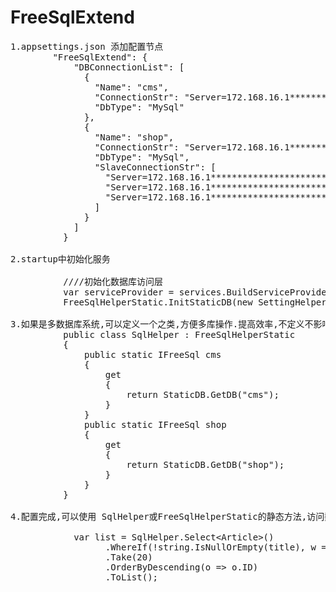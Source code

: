 # FreeSqlExtend
<pre>
1.appsettings.json 添加配置节点  
        "FreeSqlExtend": {
            "DBConnectionList": [
              {
                "Name": "cms",
                "ConnectionStr": "Server=172.168.16.1*****************************",
                "DbType": "MySql"
              },
              {
                "Name": "shop",
                "ConnectionStr": "Server=172.168.16.1*****************************",
                "DbType": "MySql",
                "SlaveConnectionStr": [
                  "Server=172.168.16.1*****************************",
                  "Server=172.168.16.1*****************************",
                  "Server=172.168.16.1*****************************"
                ]
              }
            ]
          }

2.startup中初始化服务

          ////初始化数据库访问层
          var serviceProvider = services.BuildServiceProvider();
          FreeSqlHelperStatic.InitStaticDB(new SettingHelper(serviceProvider.GetService<IConfiguration>())); 

3.如果是多数据库系统,可以定义一个之类,方便多库操作.提高效率,不定义不影响使用.
          public class SqlHelper : FreeSqlHelperStatic
          {
              public static IFreeSql cms
              {
                  get
                  {
                      return StaticDB.GetDB("cms");
                  }
              }
              public static IFreeSql shop
              {
                  get
                  {
                      return StaticDB.GetDB("shop");
                  }
              }
          }
          
4.配置完成,可以使用 SqlHelper或FreeSqlHelperStatic的静态方法,访问数据库了.

            var list = SqlHelper.Select&lt;Article&gt;()
                  .WhereIf(!string.IsNullOrEmpty(title), w => w.Title.Contains(title)) 
                  .Take(20)
                  .OrderByDescending(o => o.ID)
                  .ToList();

   
</pre>
          
